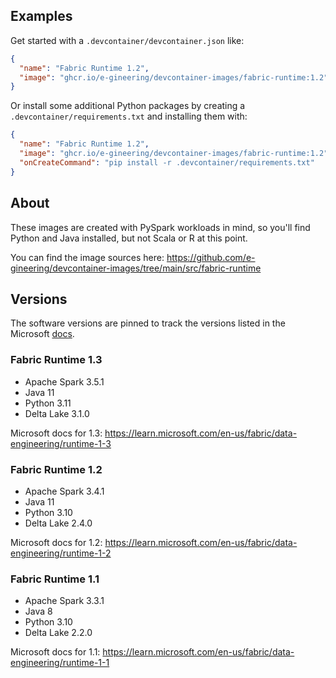 ## Examples

Get started with a `.devcontainer/devcontainer.json` like:

```json
{
  "name": "Fabric Runtime 1.2",
  "image": "ghcr.io/e-gineering/devcontainer-images/fabric-runtime:1.2"
}
```

Or install some additional Python packages by creating a `.devcontainer/requirements.txt` and installing them with:

```json
{
  "name": "Fabric Runtime 1.2",
  "image": "ghcr.io/e-gineering/devcontainer-images/fabric-runtime:1.2",
  "onCreateCommand": "pip install -r .devcontainer/requirements.txt"
}
```

## About

These images are created with PySpark workloads in mind, so you'll find Python and Java installed, but not Scala or R at this point.

You can find the image sources here: https://github.com/e-gineering/devcontainer-images/tree/main/src/fabric-runtime

## Versions

The software versions are pinned to track the versions listed in the Microsoft [docs](https://learn.microsoft.com/en-us/fabric/data-engineering/runtime).

### Fabric Runtime 1.3

- Apache Spark 3.5.1
- Java 11
- Python 3.11
- Delta Lake 3.1.0

Microsoft docs for 1.3: https://learn.microsoft.com/en-us/fabric/data-engineering/runtime-1-3

### Fabric Runtime 1.2

- Apache Spark 3.4.1
- Java 11
- Python 3.10
- Delta Lake 2.4.0

Microsoft docs for 1.2: https://learn.microsoft.com/en-us/fabric/data-engineering/runtime-1-2

### Fabric Runtime 1.1

- Apache Spark 3.3.1
- Java 8
- Python 3.10
- Delta Lake 2.2.0

Microsoft docs for 1.1: https://learn.microsoft.com/en-us/fabric/data-engineering/runtime-1-1
